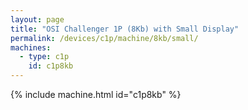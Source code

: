 ```yaml
---
layout: page
title: "OSI Challenger 1P (8Kb) with Small Display"
permalink: /devices/c1p/machine/8kb/small/
machines:
  - type: c1p
    id: c1p8kb
---
```


{% include machine.html id="c1p8kb" %}
